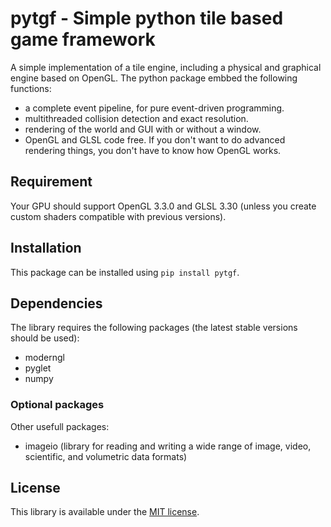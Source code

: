 # pytgf - Simple python tile based game framework
A simple implementation of a tile engine, including a physical and graphical engine based on OpenGL.
The python package embbed the following functions:
- a complete event pipeline, for pure event-driven programming.
- multithreaded collision detection and exact resolution.
- rendering of the world and GUI with or without a window.
- OpenGL and GLSL code free. If you don't want to do advanced rendering things, you don't have to know how OpenGL works.

## Requirement
Your GPU should support OpenGL 3.3.0 and GLSL 3.30 (unless you create custom shaders compatible with previous versions).

## Installation
This package can be installed using `pip install pytgf`.

## Dependencies
The library requires the following packages (the latest stable versions should be used):
 - moderngl
 - pyglet
 - numpy

### Optional packages
Other usefull packages:
 - imageio (library for reading and writing a wide range of image, video, scientific, and volumetric data formats)

## License
This library is available under the [MIT license](LICENSE.md).